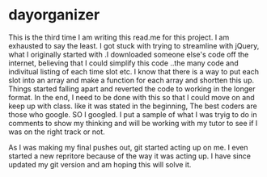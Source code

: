 # dayorganizer
This is the third time I am writing this read.me for this project. I am exhausted to say the least. I got stuck with trying to streamline with jQuery, what I originally started with .I downloaded someone else's code off the internet, believing that I could simplify this code ..the many code and indivitual listing of each time slot etc. I know that there is a way to put each slot into an array and make a function for each array and shortten this up. Things started falling apart and reverted the code to working in the longer format.   In the end, I need to be done with this so that I could move on and keep up with class. like it was stated in the beginning, The best coders are those who google. SO I googled. I put a sample of what I was tryig to do in comments to show my thinking and will be working with my tutor to see if I was on the right track or not. 

As I was making my final pushes out, git started acting up on me. I even started a new repritore because of the way it was acting up. I have since updated my git version and am hoping this will solve it. 
